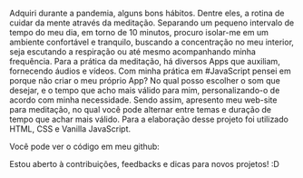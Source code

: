 Adquiri durante a pandemia, alguns bons hábitos. Dentre eles, a rotina de cuidar da mente através da meditação.
Separando um pequeno intervalo de tempo do meu dia, em torno de 10 minutos, procuro isolar-me em um ambiente confortável e tranquilo, buscando a concentração no meu interior, seja escutando a respiração ou até mesmo acompanhando minha frequência. Para a prática da meditação, há diversos Apps que auxiliam, fornecendo áudios e vídeos.
Com minha prática em #JavaScript pensei em porque não criar o meu próprio App? No qual posso escolher o som que desejar, e o tempo que acho mais válido para mim, personalizando-o de acordo com minha necessidade. Sendo assim, apresento meu web-site para meditação, no qual você pode alternar entre temas e duração de tempo que achar mais válido. 
Para a elaboração desse projeto foi utilizado HTML, CSS e Vanilla JavaScript.

Você pode ver o código em meu github:

Estou aberto à contribuições, feedbacks e dicas para novos projetos! :D
